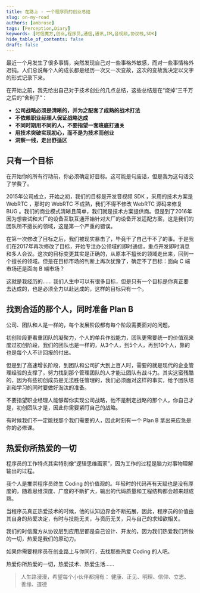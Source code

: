 ```yaml
---
title: 在路上 - 一个程序员的创业总结
slug: on-my-road
authors: [ambrose]
tags: [Perception,Diary]
keywords: [时信魔方,创业,程序员,通信,通讯,IM,音视频,协议栈,SDK]
hide_table_of_contents: false
draft: false
---
```


最近一个月发生了很多事情，突然发现自己对一些事格外敏感，而对一些事情格外迟钝。人们总说每个人的成长都是经历一次又一次变故，这次的变故我决定以文字的形式记录下来。

在开始之前，我先给出自己对于技术创业的几点总结，这些总结是在“烧掉”三千万之后的“舍利子”：

* **公司战略必须是清晰的，并为之配套了成熟的战术打法**
* **不依赖职业经理人保证战略达成**
* **不同时期用不同的人，不要指望一套班底打通关**
* **用技术突破实现初心，而不是为技术而创业**
* **洞察一线，走出舒适区**

<!--truncate-->

## 只有一个目标

在开始你的所有行动前，你必须确定好目标。这可能是句废话，但是我为这句话交了学费了。

2015年公司成立，开始之初，我们的目标是开发音视频 SDK ，采用的技术方案是 WebRTC ，那时的 WebRTC 不成熟，我们不得不修改 WebRTC 源码来修复 BUG 。我们的商业模式清晰且简单，我们就是技术方案提供商。但是到了2016年因为想尝试和大厂的设备互联互通开始针对大厂的设备开发适配方案，这是我们的团队所不擅长的领域，这是第一个严重的错误。

在第一次修改了目标之后，我们被现实暴击了，毕竟干了自己干不了的事。于是我们在2017年再次修改了目标，开始专注办公领域的即时通信，重点开发即时消息和多人会议。这次的目标变更其实是正确的，从原本不擅长的领域走出来，回到一个擅长的领域。但是在目标市场的判断上再次犹豫了，确定不了目标：面向 C 端市场还是面向 B 端市场？

这就是我经历的…… 我们人生中可以有很多目标，但是只有一个目标是你真正要去达成的，也是必须全力以赴达成的，这样的目标只有一个。


## 找到合适的那个人，同时准备 Plan B

公司、团队和人是一样的，每个发展阶段都有每个阶段需要面对的问题。

初创阶段更看重团队的凝聚力，个人的单兵作战能力，团队更需要统一的价值观来度过初创阶段，我们的团队也是一样的，从3个人，到5个人，再到10个人，靠的也是每个人不计回报的付出。

但是到了高速增长阶段，到团队和公司扩大到上百人时，需要的就是现代的企业管理经验的支撑了，努力找到那个管理团队的人才能让团队有战斗力。其实这蛮残酷的，因为有些初创成员是无法胜任管理的，我们必须面对这样的事实，给予团队培训和学习的同时要做好淘汰的准备。

不要指望职业经理人能够帮你实现公司战略，他不是制定战略的那个人，你自己才是，初创团队才是，因此你需要紧盯自己的战略。

有时候我们不一定能找那个我们需要的人，因此时刻有一个 Plan B 拿出来应急是你的必修课。


## 热爱你所热爱的一切

程序员的工作特点其实特别像“逻辑思维画家”，因为工作的过程是脑力对事物理解输出的过程。

我个人是推崇程序员终生 Coding 的价值观的。年轻时的代码再有天赋也是没有厚度的，随着思维深度、广度的不断扩大，输出的代码质量和工程结构都会越来越成熟。

当程序员真正热爱技术的时候，他的认知边界会不断拓展，因此，程序员的价值由其自身的热爱决定，有时与技能无关，与资历无关，只与自己的求知欲相关。

我们的时信魔方从协议层到应用层都是自己设计、开发的，因为我们热爱我们所做的一切，热爱是我们的原动力。

如果你需要程序员在创业路上与你同行，去找那些热爱 Coding 的人吧。

热爱你所热爱的一切，热爱技术、热爱生活……


> 人生路漫漫，希望每个小伙伴都拥有：
> 健康、正见、明理、信仰、立志、善缘、道德